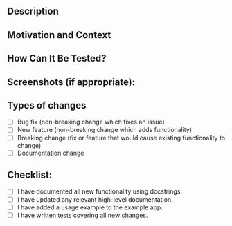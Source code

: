 <!--- Provide a general summary of your changes in the Title above -->
<!--- Please also read our [contributor guidelines](https://commonknowledge.github.io/pycommonknowledge/contributing) -->

## Description
<!--- Describe your changes in detail -->

## Motivation and Context
<!--- Why is this change required? What problem does it solve? -->
<!--- If it relates an open issue, please link to the issue here. -->

## How Can It Be Tested?
<!--- Please describe in detail how you tested your changes so that a reviewer can reproduce the results. -->
<!--- Include details of your testing environment, and the tests you've run your self -->
<!--- see how your change affects other areas of the code, etc. -->

## Screenshots (if appropriate):

## Types of changes
<!--- What types of changes does your code introduce? Put an `x` in all the boxes that apply: -->
- [ ] Bug fix (non-breaking change which fixes an issue)
- [ ] New feature (non-breaking change which adds functionality)
- [ ] Breaking change (fix or feature that would cause existing functionality to change)
- [ ] Documentation change

## Checklist:
<!--- Go over all the following points, and put an `x` in all the boxes that apply. -->
- [ ] I have documented all new functionality using docstrings.
- [ ] I have updated any relevant high-level documentation.
- [ ] I have added a usage example to the example app.
- [ ] I have written tests covering all new changes.
